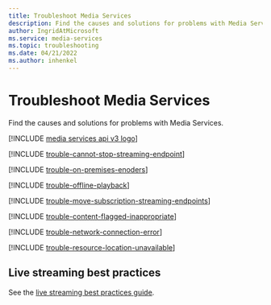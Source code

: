 ```yaml
---
title: Troubleshoot Media Services
description: Find the causes and solutions for problems with Media Services.
author: IngridAtMicrosoft
ms.service: media-services
ms.topic: troubleshooting
ms.date: 04/21/2022
ms.author: inhenkel
---
```

# Troubleshoot Media Services

Find the causes and solutions for problems with Media Services.

[!INCLUDE [media services api v3 logo](./includes/v3-hr.md)]

[!INCLUDE [trouble-cannot-stop-streaming-endpoint](./includes/trouble-cannot-stop-streaming-endpoint.md)]

[!INCLUDE [trouble-on-premises-enoders](includes/trouble-on-premises-enoders.md)]

[!INCLUDE [trouble-offline-playback](includes/trouble-offline-playback.md)]

[!INCLUDE [trouble-move-subscription-streaming-endpoints](./includes/trouble-move-subscription-streaming-endpoints.md)]

[!INCLUDE [trouble-content-flagged-inappropriate](./includes/trouble-content-flagged-inappropriate.md)]

[!INCLUDE [trouble-network-connection-error](./includes/trouble-network-connection-error.md)]

[!INCLUDE [trouble-resource-location-unavailable](./includes/trouble-resource-location-unavailable.md)]

## Live streaming best practices

See the [live streaming best practices guide](live-event-streaming-best-practices-guide.md).
